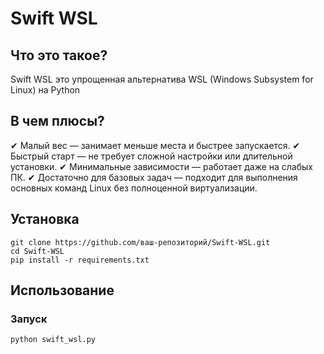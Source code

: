 # Swift WSL 
## Что это такое?
Swift WSL это упрощенная альтернатива WSL (Windows Subsystem for Linux) на Python
## В чем плюсы? 
✔ Малый вес — занимает меньше места и быстрее запускается.
✔ Быстрый старт — не требует сложной настройки или длительной установки.
✔ Минимальные зависимости — работает даже на слабых ПК.
✔ Достаточно для базовых задач — подходит для выполнения основных команд Linux без полноценной виртуализации.
## Установка
```
git clone https://github.com/ваш-репозиторий/Swift-WSL.git
cd Swift-WSL
pip install -r requirements.txt
```
## Использование
### Запуск
```python swift_wsl.py```
